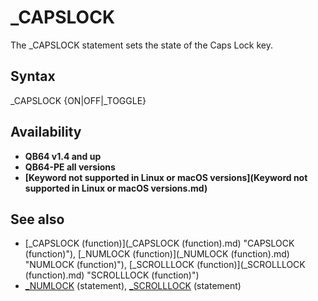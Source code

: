 # _CAPSLOCK

The _CAPSLOCK statement sets the state of the Caps Lock key.

  

## Syntax

_CAPSLOCK {ON|OFF|_TOGGLE}
  

## Availability

* **QB64 v1.4 and up**
* **QB64-PE all versions**
* **[Keyword not supported in Linux or macOS versions](Keyword not supported in Linux or macOS versions.md)**

  

## See also

* [_CAPSLOCK (function)](_CAPSLOCK (function).md) "CAPSLOCK (function)"), [_NUMLOCK (function)](_NUMLOCK (function).md) "NUMLOCK (function)"), [_SCROLLLOCK (function)](_SCROLLLOCK (function).md) "SCROLLLOCK (function)")
* [_NUMLOCK](_NUMLOCK.md) (statement), [_SCROLLLOCK](_SCROLLLOCK.md) (statement)

  
